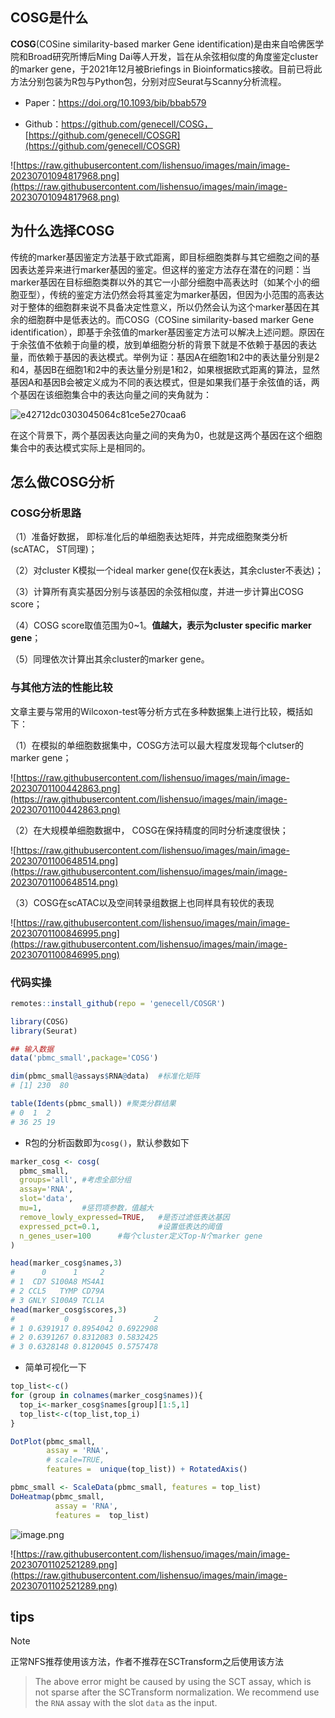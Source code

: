 ## COSG是什么

**COSG**(COSine similarity-based marker Gene identification)是由来自哈佛医学院和Broad研究所博后Ming Dai等人开发，旨在从余弦相似度的角度鉴定cluster的marker gene，于2021年12月被Briefings in Bioinformatics接收。目前已将此方法分别包装为R包与Python包，分别对应Seurat与Scanny分析流程。

  - Paper：https://doi.org/10.1093/bib/bbab579

  - Github：https://github.com/genecell/COSG， [https://github.com/genecell/COSGR](https://github.com/genecell/COSGR)

![https://raw.githubusercontent.com/lishensuo/images/main/image-20230701094817968.png](https://raw.githubusercontent.com/lishensuo/images/main/image-20230701094817968.png)

## 为什么选择COSG

传统的marker基因鉴定方法基于欧式距离，即目标细胞类群与其它细胞之间的基因表达差异来进行marker基因的鉴定。但这样的鉴定方法存在潜在的问题：当marker基因在目标细胞类群以外的其它一小部分细胞中高表达时（如某个小的细胞亚型），传统的鉴定方法仍然会将其鉴定为marker基因，但因为小范围的高表达对于整体的细胞群来说不具备决定性意义，所以仍然会认为这个marker基因在其余的细胞群中是低表达的。而COSG（COSine similarity-based marker Gene identification），即基于余弦值的marker基因鉴定方法可以解决上述问题。原因在于余弦值不依赖于向量的模，放到单细胞分析的背景下就是不依赖于基因的表达量，而依赖于基因的表达模式。举例为证：基因A在细胞1和2中的表达量分别是2和4，基因B在细胞1和2中的表达量分别是1和2，如果根据欧式距离的算法，显然基因A和基因B会被定义成为不同的表达模式，但是如果我们基于余弦值的话，两个基因在该细胞集合中的表达向量之间的夹角就为：

![e42712dc0303045064c81ce5e270caa6](https://github.com/user-attachments/assets/4f2b6c32-00ee-4268-807c-8628fb4c0042)

在这个背景下，两个基因表达向量之间的夹角为0，也就是这两个基因在这个细胞集合中的表达模式实际上是相同的。

## 怎么做COSG分析

### COSG分析思路

（1）准备好数据， 即标准化后的单细胞表达矩阵，并完成细胞聚类分析(scATAC， ST同理)；

（2）对cluster K模拟一个ideal marker gene(仅在k表达，其余cluster不表达)；

（3）计算所有真实基因分别与该基因的余弦相似度，并进一步计算出COSG score；

（4）COSG score取值范围为0~1。**值越大，表示为cluster specific marker gene**；

（5）同理依次计算出其余cluster的marker gene。

### 与其他方法的性能比较

文章主要与常用的Wilcoxon-test等分析方式在多种数据集上进行比较，概括如下：

（1）在模拟的单细胞数据集中，COSG方法可以最大程度发现每个clutser的marker gene；

![https://raw.githubusercontent.com/lishensuo/images/main/image-20230701100442863.png](https://raw.githubusercontent.com/lishensuo/images/main/image-20230701100442863.png)

（2）在大规模单细胞数据中， COSG在保持精度的同时分析速度很快；

![https://raw.githubusercontent.com/lishensuo/images/main/image-20230701100648514.png](https://raw.githubusercontent.com/lishensuo/images/main/image-20230701100648514.png)

（3）COSG在scATAC以及空间转录组数据上也同样具有较优的表现

![https://raw.githubusercontent.com/lishensuo/images/main/image-20230701100846995.png](https://raw.githubusercontent.com/lishensuo/images/main/image-20230701100846995.png)

### 代码实操

```R
remotes::install_github(repo = 'genecell/COSGR')

library(COSG)
library(Seurat)

## 输入数据
data('pbmc_small',package='COSG')

dim(pbmc_small@assays$RNA@data)  #标准化矩阵
# [1] 230  80

table(Idents(pbmc_small)) #聚类分群结果
# 0  1  2 
# 36 25 19 
```


- R包的分析函数即为`cosg()`，默认参数如下

```R
marker_cosg <- cosg(
  pbmc_small,
  groups='all', #考虑全部分组
  assay='RNA',
  slot='data',
  mu=1,         #惩罚项参数，值越大
  remove_lowly_expressed=TRUE,   #是否过滤低表达基因
  expressed_pct=0.1,             #设置低表达的阈值
  n_genes_user=100      #每个cluster定义Top-N个marker gene
)

head(marker_cosg$names,3)
#      0      1     2
# 1  CD7 S100A8 MS4A1
# 2 CCL5   TYMP CD79A
# 3 GNLY S100A9 TCL1A
head(marker_cosg$scores,3)
#           0         1         2
# 1 0.6391917 0.8954042 0.6922908
# 2 0.6391267 0.8312083 0.5832425
# 3 0.6328148 0.8120045 0.5757478
```


- 简单可视化一下

```R
top_list<-c()
for (group in colnames(marker_cosg$names)){
  top_i<-marker_cosg$names[group][1:5,1]
  top_list<-c(top_list,top_i)
}

DotPlot(pbmc_small, 
        assay = 'RNA',
        # scale=TRUE,
        features =  unique(top_list)) + RotatedAxis()

pbmc_small <- ScaleData(pbmc_small, features = top_list)
DoHeatmap(pbmc_small, 
          assay = 'RNA',
          features =  top_list) 
```


![image.png](https://tc-cdn.flowus.cn/oss/f50f54b8-0239-44f4-9d2f-90eb888847e9/image.png?time=1728201600&token=63583abf6a06356983892b85ac2cc56544ce8e5c6b2dfdd5b095be6a45a9f2d2&role=free)

![https://raw.githubusercontent.com/lishensuo/images/main/image-20230701102521289.png](https://raw.githubusercontent.com/lishensuo/images/main/image-20230701102521289.png)

## tips
> [!NOTE]
> 正常NFS推荐使用该方法，作者不推荐在SCTransform之后使用该方法


> The above error might be caused by using the SCT assay, which is not sparse after the SCTransform normalization. We recommend use the `RNA` assay with the slot `data` as the input.



